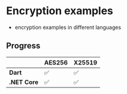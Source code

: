 # Encryption examples
- encryption examples in different languages
## Progress
|               | **AES256** | **X25519** |
|---------------|------------|------------|
| **Dart**      | ✅         | ✅         |
| **.NET Core** | ✅         | ✅         |